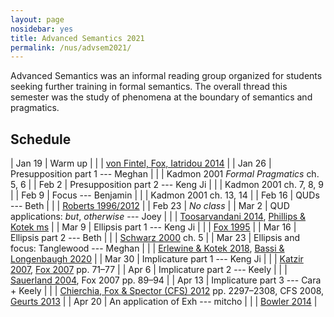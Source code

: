 ```yaml
---
layout: page
nosidebar: yes
title: Advanced Semantics 2021
permalink: /nus/advsem2021/
---
```


Advanced Semantics was an informal reading group organized for students seeking further training in formal semantics. The overall thread this semester was the study of phenomena at the boundary of semantics and pragmatics.

## Schedule

| Jan 19 | Warm up |
|        | [von Fintel, Fox, Iatridou 2014](https://dspace.mit.edu/handle/1721.1/95780) |
| Jan 26 | Presupposition part 1 --- Meghan  |
|        | Kadmon 2001 *Formal Pragmatics* ch. 5, 6 |
| Feb  2 | Presupposition part 2 --- Keng Ji |
|        | Kadmon 2001 ch. 7, 8, 9           |
| Feb  9 | Focus --- Benjamin                |
|        | Kadmon 2001 ch. 13, 14            |
| Feb 16 | QUDs --- Beth                     |
|        | [Roberts 1996/2012](https://semprag.org/index.php/sp/article/view/sp.5.6/pdf) |
| Feb 23 | *No class*                        |
| Mar  2 | QUD applications: *but*, *otherwise* --- Joey |
|        | [Toosarvandani 2014](https://semprag.org/index.php/sp/article/view/sp.7.4/pdf_3), [Phillips & Kotek ms](https://ling.auf.net/lingbuzz/004800) |
| Mar  9 | Ellipsis part 1 --- Keng Ji       |
|        | [Fox 1995](https://link.springer.com/article/10.1007/BF01248820) |
| Mar 16 | Ellipsis part 2 --- Beth          |
|        | [Schwarz 2000](http://webpages.mcgill.ca/staff/group4/bschwa8/web/PDF/Dissertation.pdf) ch. 5 |
| Mar 23 | Ellipsis and focus: Tanglewood --- Meghan |
|        | [Erlewine & Kotek 2018](https://direct.mit.edu/ling/article/49/3/441/694/Focus-Association-by-Movement-Evidence-from), [Bassi & Longenbaugh 2020](https://direct.mit.edu/ling/article/51/3/579/96990/Against-Tanglewood-by-Focus-Movement-A-Reply-to) |
| Mar 30 | Implicature part 1 --- Keng Ji |
|        | [Katzir 2007](https://link.springer.com/article/10.1007%2Fs10988-008-9029-y), [Fox 2007](https://link.springer.com/chapter/10.1057/9780230210752_4) pp. 71–77 |
| Apr  6 | Implicature part 2 --- Keely  |
|        | [Sauerland 2004](https://link.springer.com/article/10.1023/B:LING.0000023378.71748.db), Fox 2007 pp. 89–94 |
| Apr 13 | Implicature part 3 --- Cara + Keely |
|        | [Chierchia, Fox & Spector (CFS) 2012](https://scholar.harvard.edu/files/chierchia/files/2012_sis-as-grammatical.pdf) pp. 2297–2308, CFS 2008, [Geurts 2013](http://festschriften.illc.uva.nl/Festschrift-JMF/papers/14_Geurts.pdf) |
| Apr 20 | An application of Exh --- mitcho |
|        | [Bowler 2014](https://journals.linguisticsociety.org/proceedings/index.php/SALT/article/view/24.137) |
